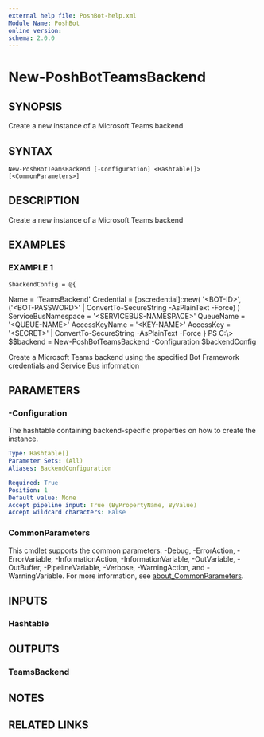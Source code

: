 ```yaml
---
external help file: PoshBot-help.xml
Module Name: PoshBot
online version:
schema: 2.0.0
---
```


# New-PoshBotTeamsBackend

## SYNOPSIS
Create a new instance of a Microsoft Teams backend

## SYNTAX

```
New-PoshBotTeamsBackend [-Configuration] <Hashtable[]> [<CommonParameters>]
```

## DESCRIPTION
Create a new instance of a Microsoft Teams backend

## EXAMPLES

### EXAMPLE 1
```
$backendConfig = @{
```

Name = 'TeamsBackend'
    Credential = \[pscredential\]::new(
        '\<BOT-ID\>',
        ('\<BOT-PASSWORD\>' | ConvertTo-SecureString -AsPlainText -Force)
    )
    ServiceBusNamespace = '\<SERVICEBUS-NAMESPACE\>'
    QueueName           = '\<QUEUE-NAME\>'
    AccessKeyName       = '\<KEY-NAME\>'
    AccessKey           = '\<SECRET\>' | ConvertTo-SecureString -AsPlainText -Force
}
PS C:\\\> $$backend = New-PoshBotTeamsBackend -Configuration $backendConfig

Create a Microsoft Teams backend using the specified Bot Framework credentials and Service Bus information

## PARAMETERS

### -Configuration
The hashtable containing backend-specific properties on how to create the instance.

```yaml
Type: Hashtable[]
Parameter Sets: (All)
Aliases: BackendConfiguration

Required: True
Position: 1
Default value: None
Accept pipeline input: True (ByPropertyName, ByValue)
Accept wildcard characters: False
```

### CommonParameters
This cmdlet supports the common parameters: -Debug, -ErrorAction, -ErrorVariable, -InformationAction, -InformationVariable, -OutVariable, -OutBuffer, -PipelineVariable, -Verbose, -WarningAction, and -WarningVariable. For more information, see [about_CommonParameters](http://go.microsoft.com/fwlink/?LinkID=113216).

## INPUTS

### Hashtable
## OUTPUTS

### TeamsBackend
## NOTES

## RELATED LINKS
